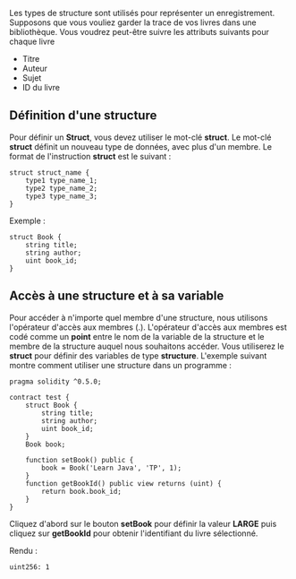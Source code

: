 Les types de structure sont utilisés pour représenter un enregistrement. Supposons que vous vouliez garder la trace de vos livres dans une bibliothèque. Vous voudrez peut-être suivre les attributs suivants pour chaque livre

- Titre
- Auteur
- Sujet
- ID du livre

## Définition d'une structure

Pour définir un **Struct**, vous devez utiliser le mot-clé **struct**. Le mot-clé **struct** définit un nouveau type de données, avec plus d'un membre. Le format de l'instruction **struct** est le suivant :

```solidity
struct struct_name { 
    type1 type_name_1;
    type2 type_name_2;
    type3 type_name_3;
}
```

Exemple :

```solidity
struct Book { 
    string title;
    string author;
    uint book_id;
}
```

## Accès à une structure et à sa variable

Pour accéder à n'importe quel membre d'une structure, nous utilisons l'opérateur d'accès aux membres (.). L'opérateur d'accès aux membres est codé comme un **point** entre le nom de la variable de la structure et le membre de la structure auquel nous souhaitons accéder. Vous utiliserez le **struct** pour définir des variables de type **structure**. L'exemple suivant montre comment utiliser une structure dans un programme :

```solidity
pragma solidity ^0.5.0;

contract test {
    struct Book { 
        string title;
        string author;
        uint book_id;
    }
    Book book;

    function setBook() public {
        book = Book('Learn Java', 'TP', 1);
    }
    function getBookId() public view returns (uint) {
        return book.book_id;
    }
}
```

Cliquez d'abord sur le bouton **setBook** pour définir la valeur **LARGE** puis cliquez sur **getBookId** pour obtenir l'identifiant du livre sélectionné.

Rendu :

```solidity
uint256: 1
```